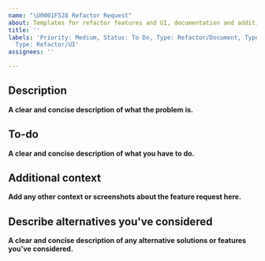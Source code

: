```yaml
---
name: "\U0001F528 Refactor Request"
about: Templates for refactor features and UI, documentation and additional requests.
title: ''
labels: 'Priority: Medium, Status: To Do, Type: Refactor/Document, Type: Refactor/Function,
  Type: Refactor/UI'
assignees: ''

---
```


## Description
**A clear and concise description of what the problem is.**

## To-do
**A clear and concise description of what you have to do.**

## Additional context
**Add any other context or screenshots about the feature request here.**

## Describe alternatives you've considered
**A clear and concise description of any alternative solutions or features you've considered.**
